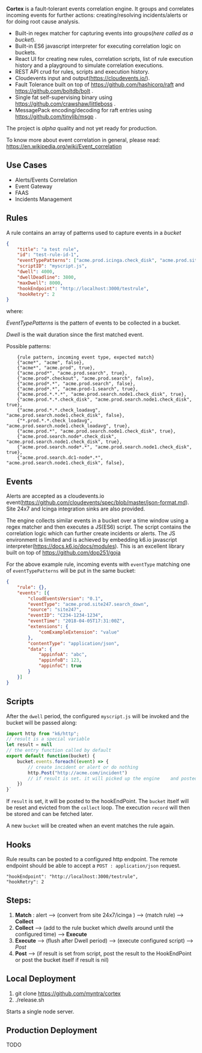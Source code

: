 
**Cortex** is a fault-tolerant events correlation engine. It groups and correlates incoming events for further actions:
creating/resolving incidents/alerts or for doing root cause analysis.

- Built-in regex matcher for capturing events into groups(*here called as a bucket*). 
- Built-in ES6 javascript interpreter for executing correlation logic on buckets.
- React UI for creating new rules, correlation scripts, list of rule execution history and a playground to simulate correlation executions.
- REST API crud for rules, scripts and execution history.
- Cloudevents input and output(https://cloudevents.io/).
- Fault Tolerance built on top of https://github.com/hashicorp/raft and https://github.com/boltdb/bolt .
- Single fat self-supervising binary using https://github.com/crawshaw/littleboss .
- MessagePack encoding/decoding for raft entries using https://github.com/tinylib/msgp .


The project is *alpha* quality and not yet ready for production.

To know more about event correlation in general, please read: https://en.wikipedia.org/wiki/Event_correlation

## Use Cases
- Alerts/Events Correlation
- Event Gateway
- FAAS
- Incidents Management

## Rules

A rule contains an array of patterns used to capture events in a *bucket*

```json
{
	"title": "a test rule",
	"id": "test-rule-id-1",
	"eventTypePatterns": ["acme.prod.icinga.check_disk", "acme.prod.site247.*"],
	"scriptID": "myscript.js",
	"dwell": 4000,
	"dwellDeadline": 3800,
	"maxDwell": 8000,
	"hookEndpoint": "http://localhost:3000/testrule",
	"hookRetry": 2
}
```

where:

*EventTypePatterns* is the pattern of events to be collected in a bucket.

*Dwell* is the wait duration since the first matched event.


Possible patterns:

```
	{rule pattern, incoming event type, expected match}
	{"acme*", "acme", false},
	{"acme*", "acme.prod", true},
	{"acme.prod*", "acme.prod.search", true},
	{"acme.prod*.checkout", "acme.prod.search", false},
	{"acme.prod*.*", "acme.prod.search", false},
	{"acme.prod*.*", "acme.prod-1.search", true},
	{"acme.prod.*.*.*", "acme.prod.search.node1.check_disk", true},
	{"acme.prod.*.*.check_disk", "acme.prod.search.node1.check_disk", true},
	{"acme.prod.*.*.check_loadavg", "acme.prod.search.node1.check_disk", false},
	{"*.prod.*.*.check_loadavg", "acme.prod.search.node1.check_loadavg", true},
	{"acme.prod.*", "acme.prod.search.node1.check_disk", true},
	{"acme.prod.search.node*.check_disk", "acme.prod.search.node1.check_disk", true},
	{"acme.prod.search.node*.*", "acme.prod.search.node1.check_disk", true},
	{"acme.prod.search.dc1-node*.*", "acme.prod.search.node1.check_disk", false},
```

## Events 

Alerts are accepted as a cloudevents.io event(https://github.com/cloudevents/spec/blob/master/json-format.md). Site 24x7 and Icinga integration sinks are also provided.

The engine collects similar events in a bucket over a time window using a regex matcher and then executes a JS(ES6) script. The script contains the correlation logic which can further create incidents or alerts. The JS environment is limited and is achieved by embedding k6.io javascript interpreter(https://docs.k6.io/docs/modules). This is an excellent library built on top of https://github.com/dop251/goja


For the above example rule, incoming events with `eventType` matching one of `eventTypePatterns` will be put in the same bucket:

```json
{
	"rule": {},
	"events": [{
		"cloudEventsVersion": "0.1",
		"eventType": "acme.prod.site247.search_down",
		"source": "site247",
		"eventID": "C234-1234-1234",
		"eventTime": "2018-04-05T17:31:00Z",
		"extensions": {
			"comExampleExtension": "value"
		},
		"contentType": "application/json",
		"data": {
			"appinfoA": "abc",
			"appinfoB": 123,
			"appinfoC": true
		}
	}]
}
```

## Scripts

After the `dwell` period, the configured `myscript.js` will be invoked and the bucket will be passed along:

```js
import http from "k6/http";
// result is a special variable
let result = null
// the entry function called by default
export default function(bucket) {
    bucket.events.foreach((event) => {
        // create incident or alert or do nothing
        http.Post("http://acme.com/incident")
        // if result is set. it will picked up the engine    and posted to hookEndPoint
    })
}`
```

If `result` is set, it will be posted to the hookEndPoint. The `bucket` itself will be reset and evicted from the `collect` loop. The execution `record` will then be stored and can be fetched later.

A new `bucket` will be created when an event matches the rule again.

## Hooks

Rule results can be posted to a configured http endpoint. The remote endpoint should be able to accept a `POST : application/json` request.

```
"hookEndpoint": "http://localhost:3000/testrule",
"hookRetry": 2
```

## Steps:

1. **Match** : alert --> (convert from site 24x7/icinga ) --> (match rule) --> **Collect**
2. **Collect** --> (add to the rule bucket which *dwells* around until the configured time) -->  **Execute**
3. **Execute** --> (flush after Dwell period) --> (execute configured script) --> *Post*
4. **Post** --> (if result is set from script, post the result to the HookEndPoint or post the bucket itself if result is nil)


## Local Deployment

1. git clone https://github.com/myntra/cortex
2. ./release.sh

Starts a single node server.

## Production Deployment

TODO









